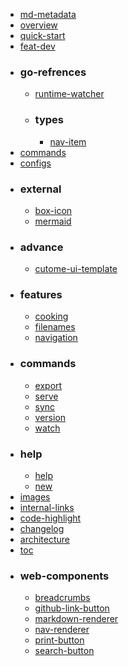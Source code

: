 - [md-metadata](docs/md-metadata.md)
- [overview](docs/overview.md)
- [quick-start](docs/quick-start.md)
- [feat-dev](docs/feat-dev.md)
- ### go-refrences
  - [runtime-watcher](docs/go-refrences/runtime-watcher.md)
  - ### types
    - [nav-item](docs/go-refrences/types/nav-item.md)
- [commands](docs/commands.md)
- [configs](docs/configs.md)
- ### external
  - [box-icon](docs/external/box-icon.md)
  - [mermaid](docs/external/mermaid.md)
- ### advance
  - [cutome-ui-template](docs/advance/cutome-ui-template.md)
- ### features
  - [cooking](docs/features/cooking.md)
  - [filenames](docs/features/filenames.md)
  - [navigation](docs/features/navigation.md)
- ### commands
  - [export](docs/commands/export.md)
  - [serve](docs/commands/serve.md)
  - [sync](docs/commands/sync.md)
  - [version](docs/commands/version.md)
  - [watch](docs/commands/watch.md)
- ### help
  - [help](docs/help/help.md)
  - [new](docs/help/new.md)
- [images](docs/images.md)
- [internal-links](docs/internal-links.md)
- [code-highlight](docs/code-highlight.md)
- [changelog](docs/changelog.md)
- [architecture](docs/architecture.md)
- [toc](docs/toc.md)
- ### web-components
  - [breadcrumbs](docs/web-components/breadcrumbs.md)
  - [github-link-button](docs/web-components/github-link-button.md)
  - [markdown-renderer](docs/web-components/markdown-renderer.md)
  - [nav-renderer](docs/web-components/nav-renderer.md)
  - [print-button](docs/web-components/print-button.md)
  - [search-button](docs/web-components/search-button.md)

